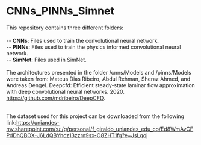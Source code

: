# CNNs_PINNs_Simnet

This repository contains three different folders: <br/>
<br/>
-- **CNNs**: Files used to train the convolutional neural network. <br/>
-- **PINNs**: Files used to train the physics informed convolutional neural network. <br/>
-- **SimNet**: Files used in SimNet. <br/>
<br/>
The architectures presented in the folder /cnns/Models and /pinns/Models were taken from: Mateus  Dias  Ribeiro,  Abdul  Rehman,  Sheraz  Ahmed, and  Andreas  Dengel.   Deepcfd:   Efficient  steady-state laminar  flow  approximation  with  deep  convolutional neural networks.  2020. https://github.com/mdribeiro/DeepCFD.
<br/>
<br/>

The dataset used for this project can be downloaded from the following link:https://uniandes-my.sharepoint.com/:u:/g/personal/f_giraldo_uniandes_edu_co/Ed8WmAvCFPdDhQBOX-J6LdQBYhcz13zzrn9sx-O8ZHT1fg?e=JsLqqj


